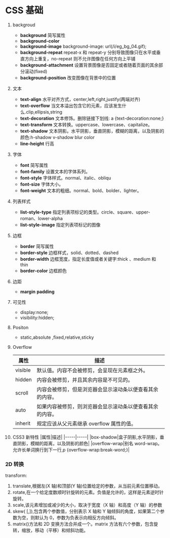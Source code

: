 <!--
 * @Author: Yu
 * @Date: 2020-07-30 09:34:36
 * @LastEditTime: 2020-07-31 16:38:24
 * @FilePath: \KeepLearning\CSS\CSS基础.md
 * @Description: ''
-->

# CSS 基础

1. backgroud
   - **background** 简写属性
   - **background-color**
   - **background-image** background-image: url(/i/eg_bg_04.gif);
   - **background-repeat** repeat-x 和 repeat-y 分别导致图像只在水平或垂直方向上重复，no-repeat 则不允许图像在任何方向上平铺
   - **background-attachment** 设置背景图像是否固定或者随着页面的其余部分滚动(fixed)
   - **background-position** 改变图像在背景中的位置
2. 文本
   - **text-align** 水平对齐方式，center,left,right,justify(两端对齐)
   - **text-overflow** 当文本溢出包含它的元素，应该发生什么.clip,ellipsis,string
   - **text-decoration** 文本修饰。删除链接下划线: a {text-decoration:none;}
   - **text-transform** 文本转换。uppercase、lowercase、capitalize。
   - **text-shadow** 文本阴影。水平阴影，垂直阴影，模糊的距离，以及阴影的颜色:h-shadow v-shadow blur color
   - **line-height** 行高
3. 字体
   - **font** 简写属性
   - **font-family** 设置文本的字体系列。
   - **font-style** 字体样式。normal、italic、obliqu
   - **font-size** 字体大小。
   - **font-weight** 文本的粗细。normal、bold、bolder、lighter。
4. 列表样式
   - **list-style-type** 指定列表项标记的类型。circle、square、upper-roman、lower-alpha
   - **list-style-image** 指定列表项标记的图像
5. 边框
   - **border** 简写属性
   - **border-style** 边框样式，solid、dotted、dashed
   - **border-width** 边框宽度，指定长度值或者关键字:thick 、medium 和 thin
   - **border-color** 边框颜色
6. 边距
   - **margin** **padding**
7. 可见性
   - display:none;
   - visibility:hidden;
8. Positon
   - static,absolute ,fixed,relative,sticky
9. Overflow

   | 属性    | 描述                                                     |
   | ------- | -------------------------------------------------------- |
   | visible | 默认值。内容不会被修剪，会呈现在元素框之外。             |
   | hidden  | 内容会被修剪，并且其余内容是不可见的。                   |
   | scroll  | 内容会被修剪，但是浏览器会显示滚动条以便查看其余的内容。 |
   | auto    | 如果内容被修剪，则浏览器会显示滚动条以便查看其余的内容。 |
   | inherit | 规定应该从父元素继承 overflow 属性的值。                 |

10. CSS3 新特性
    |属性|描述|
    |-----|-----|
    |box-shadow|盒子阴影,水平阴影，垂直阴影，模糊的距离，以及阴影的颜色|
    |overflow-wrap|别名 word-wrap。允许长单词换行到下一行,p {overflow-wrap:break-word;}|

### 2D 转换

transform:

1. translate,根据左(X 轴)和顶部(Y 轴)位置给定的参数，从当前元素位置移动。
2. rotate,在一个给定度数顺时针旋转的元素。负值是允许的，这样是元素逆时针旋转。
3. scale,该元素增加或减少的大小，取决于宽度（X 轴）和高度（Y 轴）的参数
4. skew(<angle> [,<angle>]),包含两个参数值，分别表示 X 轴和 Y 轴倾斜的角度，如果第二个参数为空，则默认为 0，参数为负表示向相反方向倾斜。
5. matrix()方法和 2D 变换方法合并成一个。matrix 方法有六个参数，包含旋转，缩放，移动（平移）和倾斜功能。
